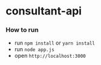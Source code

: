 # consultant-api

### How to run

- run ```npm install``` or ```yarn install```
- run ```node app.js```
- open ```http://localhost:3000```